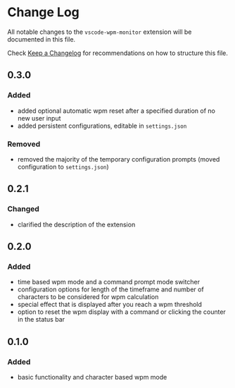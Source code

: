 # Change Log

All notable changes to the `vscode-wpm-monitor` extension will be documented in this file.

Check [Keep a Changelog](http://keepachangelog.com/) for recommendations on how to structure this file.

## 0.3.0

### Added

- added optional automatic wpm reset after a specified duration of no new user input
- added persistent configurations, editable in `settings.json`

### Removed

- removed the majority of the temporary configuration prompts (moved configuration to `settings.json`)

## 0.2.1

### Changed

- clarified the description of the extension

## 0.2.0

### Added

- time based wpm mode and a command prompt mode switcher
- configuration options for length of the timeframe and number of characters to be considered for wpm calculation
- special effect that is displayed after you reach a wpm threshold
- option to reset the wpm display with a command or clicking the counter in the status bar

## 0.1.0

### Added

- basic functionality and character based wpm mode
